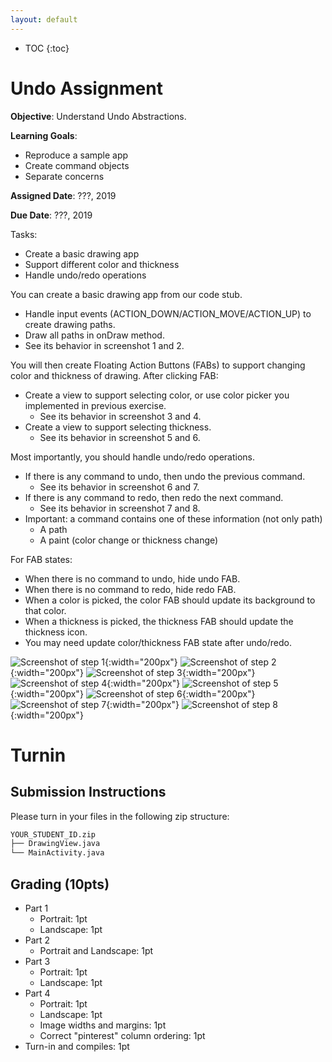 ```yaml
---
layout: default
---
```


* TOC
{:toc}

# Undo Assignment

**Objective**: Understand Undo Abstractions.

**Learning Goals**:
- Reproduce a sample app
- Create command objects
- Separate concerns

**Assigned Date**: ???, 2019

**Due Date**: ???, 2019

Tasks:
- Create a basic drawing app
- Support different color and thickness
- Handle undo/redo operations

You can create a basic drawing app from our code stub.
- Handle input events (ACTION_DOWN/ACTION_MOVE/ACTION_UP) to create drawing paths.
- Draw all paths in onDraw method.
 - See its behavior in screenshot 1 and 2.

You will then create Floating Action Buttons (FABs) to support changing color and thickness of drawing. After clicking FAB:
- Create a view to support selecting color, or use color picker you implemented in previous exercise.
  - See its behavior in screenshot 3 and 4.
- Create a view to support selecting thickness.
  - See its behavior in screenshot 5 and 6.

Most importantly, you should handle undo/redo operations.
- If there is any command to undo, then undo the previous command.
  - See its behavior in screenshot 6 and 7.
- If there is any command to redo, then redo the next command.
  - See its behavior in screenshot 7 and 8.
- Important: a command contains one of these information (not only path)
  - A path
  - A paint (color change or thickness change)

For FAB states:
- When there is no command to undo, hide undo FAB.
- When there is no command to redo, hide redo FAB.
- When a color is picked, the color FAB should update its background to that color.
- When a thickness is picked, the thickness FAB should update the thickness icon.
- You may need update color/thickness FAB state after undo/redo.

![Screenshot of step 1](undo-img/1.png){:width="200px"}
![Screenshot of step 2](undo-img/2.png){:width="200px"}
![Screenshot of step 3](undo-img/3.png){:width="200px"}
![Screenshot of step 4](undo-img/4.png){:width="200px"}
![Screenshot of step 5](undo-img/5.png){:width="200px"}
![Screenshot of step 6](undo-img/6.png){:width="200px"}
![Screenshot of step 7](undo-img/7.png){:width="200px"}
![Screenshot of step 8](undo-img/8.png){:width="200px"}



# Turnin
## Submission Instructions

Please turn in your files in the following zip structure:

```bash
YOUR_STUDENT_ID.zip
├── DrawingView.java
└── MainActivity.java
```

## Grading (10pts)

- Part 1
  - Portrait: 1pt
  - Landscape: 1pt
- Part 2
  - Portrait and Landscape: 1pt
- Part 3
  - Portrait: 1pt
  - Landscape: 1pt
- Part 4
  - Portrait: 1pt
  - Landscape: 1pt
  - Image widths and margins: 1pt
  - Correct "pinterest" column ordering: 1pt
- Turn-in and compiles: 1pt
